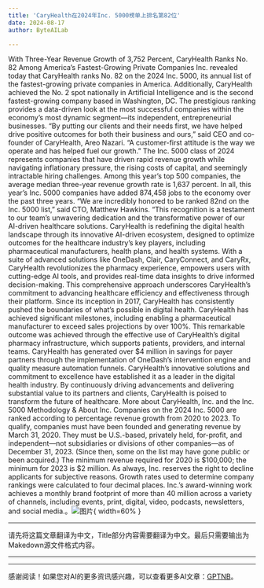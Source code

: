 ```yaml
---
title: 'CaryHealth在2024年Inc. 5000榜单上排名第82位'
date: 2024-08-17
author: ByteAILab

---
```


With Three-Year Revenue Growth of 3,752 Percent, CaryHealth Ranks No. 82 Among America’s Fastest-Growing Private Companies Inc. revealed today that CaryHealth ranks No. 82 on the 2024 Inc. 5000, its annual list of the fastest-growing private companies in America. Additionally, CaryHealth achieved the No. 2 spot nationally in Artificial Intelligence and is the second fastest-growing company based in Washington, DC. The prestigious ranking provides a data-driven look at the most successful companies within the economy’s most dynamic segment—its independent, entrepreneurial businesses. “By putting our clients and their needs first, we have helped drive positive outcomes for both their business and ours,” said CEO and co-founder of CaryHealth, Areo Nazari. “A customer-first attitude is the way we operate and has helped fuel our growth.” The Inc. 5000 class of 2024 represents companies that have driven rapid revenue growth while navigating inflationary pressure, the rising costs of capital, and seemingly intractable hiring challenges. Among this year’s top 500 companies, the average median three-year revenue growth rate is 1,637 percent. In all, this year’s Inc. 5000 companies have added 874,458 jobs to the economy over the past three years. “We are incredibly honored to be ranked 82nd on the Inc. 5000 list,” said CTO, Matthew Hawkins. “This recognition is a testament to our team’s unwavering dedication and the transformative power of our AI-driven healthcare solutions. CaryHealth is redefining the digital health landscape through its innovative AI-driven ecosystem, designed to optimize outcomes for the healthcare industry’s key players, including pharmaceutical manufacturers, health plans, and health systems. With a suite of advanced solutions like OneDash, Clair, CaryConnect, and CaryRx, CaryHealth revolutionizes the pharmacy experience, empowers users with cutting-edge AI tools, and provides real-time data insights to drive informed decision-making. This comprehensive approach underscores CaryHealth’s commitment to advancing healthcare efficiency and effectiveness through their platform. Since its inception in 2017, CaryHealth has consistently pushed the boundaries of what’s possible in digital health. CaryHealth has achieved significant milestones, including enabling a pharmaceutical manufacturer to exceed sales projections by over 100%. This remarkable outcome was achieved through the effective use of CaryHealth’s digital pharmacy infrastructure, which supports patients, providers, and internal teams. CaryHealth has generated over $4 million in savings for payer partners through the implementation of OneDash’s intervention engine and quality measure automation funnels. CaryHealth’s innovative solutions and commitment to excellence have established it as a leader in the digital health industry. By continuously driving advancements and delivering substantial value to its partners and clients, CaryHealth is poised to transform the future of healthcare. More about CaryHealth, Inc. and the Inc. 5000 Methodology & About Inc. Companies on the 2024 Inc. 5000 are ranked according to percentage revenue growth from 2020 to 2023. To qualify, companies must have been founded and generating revenue by March 31, 2020. They must be U.S.-based, privately held, for-profit, and independent—not subsidiaries or divisions of other companies—as of December 31, 2023. (Since then, some on the list may have gone public or been acquired.) The minimum revenue required for 2020 is $100,000; the minimum for 2023 is $2 million. As always, Inc. reserves the right to decline applicants for subjective reasons. Growth rates used to determine company rankings were calculated to four decimal places. Inc.’s award-winning work achieves a monthly brand footprint of more than 40 million across a variety of channels, including events, print, digital, video, podcasts, newsletters, and social media.。![图片](https://ai-techpark.com/wp-content/uploads/2024/08/CaryHealth-960x540.jpg){ width=60% }

---
请先将这篇文章翻译为中文，Title部分内容需要翻译为中文。最后只需要输出为Makedown源文件格式内容。

---
---
感谢阅读！如果您对AI的更多资讯感兴趣，可以查看更多AI文章：[GPTNB](https://gptnb.com)。
